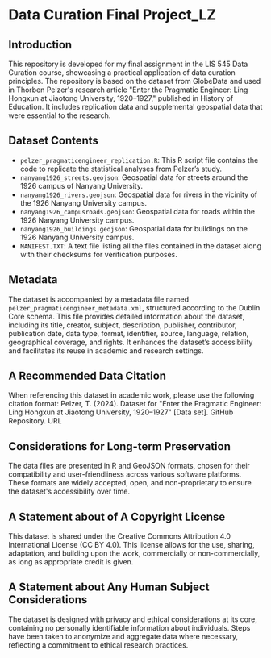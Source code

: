# Data Curation Final Project_LZ

## Introduction
This repository is developed for my final assignment in the LIS 545 Data Curation course, showcasing a practical application of data curation principles. The repository is based on the dataset from GlobeData and used in Thorben Pelzer's research article "Enter the Pragmatic Engineer: Ling Hongxun at Jiaotong University, 1920–1927," published in History of Education. It includes replication data and supplemental geospatial data that were essential to the research.

## Dataset Contents
- `pelzer_pragmaticengineer_replication.R`: This R script file contains the code to replicate the statistical analyses from Pelzer’s study.
- `nanyang1926_streets.geojson`: Geospatial data for streets around the 1926 campus of Nanyang University.
- `nanyang1926_rivers.geojson`: Geospatial data for rivers in the vicinity of the 1926 Nanyang University campus.
- `nanyang1926_campusroads.geojson`: Geospatial data for roads within the 1926 Nanyang University campus.
- `nanyang1926_buildings.geojson`: Geospatial data for buildings on the 1926 Nanyang University campus.
- `MANIFEST.TXT`: A text file listing all the files contained in the dataset along with their checksums for verification purposes.

## Metadata
The dataset is accompanied by a metadata file named `pelzer_pragmaticengineer_metadata.xml`, structured according to the Dublin Core schema. This file provides detailed information about the dataset, including its title, creator, subject, description, publisher, contributor, publication date, data type, format, identifier, source, language, relation, geographical coverage, and rights. It enhances the dataset’s accessibility and facilitates its reuse in academic and research settings.

## A Recommended Data Citation
When referencing this dataset in academic work, please use the following citation format:
Pelzer, T. (2024). Dataset for "Enter the Pragmatic Engineer: Ling Hongxun at Jiaotong University, 1920–1927" [Data set]. GitHub Repository. URL

## Considerations for Long-term Preservation
The data files are presented in R and GeoJSON formats, chosen for their compatibility and user-friendliness across various software platforms. These formats are widely accepted, open, and non-proprietary to ensure the dataset's accessibility over time.

## A Statement about of A Copyright License
This dataset is shared under the Creative Commons Attribution 4.0 International License (CC BY 4.0). This license allows for the use, sharing, adaptation, and building upon the work, commercially or non-commercially, as long as appropriate credit is given.

## A Statement about Any Human Subject Considerations
The dataset is designed with privacy and ethical considerations at its core, containing no personally identifiable information about individuals. Steps have been taken to anonymize and aggregate data where necessary, reflecting a commitment to ethical research practices.
